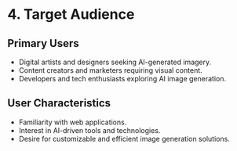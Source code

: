 # 4. Target Audience

## Primary Users
- Digital artists and designers seeking AI-generated imagery.
- Content creators and marketers requiring visual content.
- Developers and tech enthusiasts exploring AI image generation.

## User Characteristics
- Familiarity with web applications.
- Interest in AI-driven tools and technologies.
- Desire for customizable and efficient image generation solutions. 